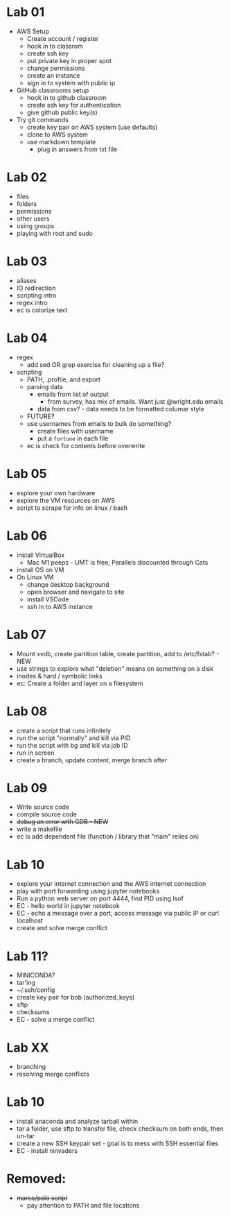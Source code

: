# Lab 01

- AWS Setup
  - Create account / register
  - hook in to classrom
  - create ssh key
  - put private key in proper spot
  - change permissions
  - create an instance
  - sign in to system with public ip
- GitHub classrooms setup
  - hook in to github classroom
  - create ssh key for authentication
  - give github public key(s)
- Try git commands
  - create key pair on AWS system (use defaults)
  - clone to AWS system
  - use markdown template
    - plug in answers from txt file

# Lab 02

- files
- folders
- permissions
- other users
- using groups
- playing with root and sudo

# Lab 03

- aliases
- IO redirection
- scripting intro
- regex intro
- ec is colorize text

# Lab 04

- regex
  - add sed OR grep exercise for cleaning up a file?
- scripting
  - PATH, .profile, and export
  - parsing data
    - emails from list of output
      - from survey, has mix of emails. Want just @wright.edu emails
    - data from csv? - data needs to be formatted columar style
  - FUTURE?
  - use usernames from emails to bulk do something?
    - create files with username
    - put a `fortune` in each file
  - ec is check for contents before overwrite

# Lab 05

- explore your own hardware
- explore the VM resources on AWS
- script to scrape for info on linux / bash

# Lab 06

- install VirtualBox
  - Mac M1 peeps - UMT is free, Parallels discounted through Cats
- install OS on VM
- On Linux VM
  - change desktop background
  - open browser and navigate to site
  - install VSCode
  - ssh in to AWS instance

# Lab 07

- Mount xvdb, create partition table, create partition, add to /etc/fstab? - NEW
- use strings to explore what "deletion" means on something on a disk
- inodes & hard / symbolic links
- ec: Create a folder and layer on a filesystem

# Lab 08

- create a script that runs infinitely
- run the script "normally" and kill via PID
- run the script with bg and kill via job ID
- run in screen
- create a branch, update content, merge branch after

# Lab 09

- Write source code
- compile source code
- ~~debug an error with GDB - NEW~~
- write a makefile
- ec is add dependent file (function / library that "main" relies on)

# Lab 10

- explore your internet connection and the AWS internet connection
- play with port forwarding using jupyter notebooks
- Run a python web server on port 4444, find PID using lsof
- EC - hello world in jupyter notebook
- EC - echo a message over a port, access message via public IP or curl localhost
- create and solve merge conflict

# Lab 11?

- MINICONDA?
- tar'ing
- ~/.ssh/config
- create key pair for bob (authorized_keys)
- sftp
- checksums
- EC - solve a merge conflict

# Lab XX

- branching
- resolving merge conflicts

# Lab 10

- install anaconda and analyze tarball within
- tar a folder, use sftp to transfer file, check checksum on both ends, then un-tar
- create a new SSH keypair set - goal is to mess with SSH essential files
- EC - install ninvaders

# Removed:

- ~~marco/polo script~~
  - pay attention to PATH and file locations
